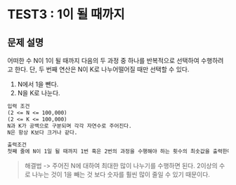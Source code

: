 # TEST3 : 1이 될 때까지

## 문제 설명

어떠한 수 N이 1이 될 때까지 다음의 두 과정 중 하나를 반복적으로 선택하여 수행하려고 한다. 단, 두 번째 연산은 N이 K로 나누어떨어질 때만 선택할 수 있다.

1. N에서 1을 뺀다.
2. N을 K로 나눈다.

```txt
입력 조건
(2 <= N <= 100,000)
(2 <= K <= 100,000)
N과 K가 공백으로 구분되며 각각 자연수로 주어진다.
N은 항상 K보다 크거나 같다.

출력조건
첫째 줄에 N이 1일 될 때까지 1번 혹은 2번의 과정을 수행해야 하는 횟수의 최솟값을 출력한다.
```

> 해결법 -> 주어진 N에 대하여 최대한 많이 나누기를 수행하면 된다. 2이상의 수로 나누는 것이 1을 빼는 것 보다 숫자를 훨씬 많이 줄일 수 있기 때문이다.
